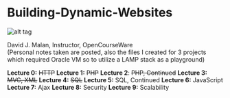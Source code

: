 Building-Dynamic-Websites
=========================
![alt tag](http://cs75.tv/img/david.jpg) 

David J. Malan, Instructor, OpenCourseWare            
    (Personal notes taken are posted, also the files I created for 3 projects which required Oracle VM so to utilize a LAMP stack as a playground)

**Lecture 0:** ~~HTTP~~   **Lecture 1:** ~~PHP~~  **Lecture 2**: ~~PHP, Continued~~ **Lecture 3:** ~~MVC, XML~~ **Lecture 4:** ~~SQL~~  **Lecture 5:** SQL, Continued **Lecture 6:** JavaScript **Lecture 7:** Ajax **Lecture 8:** Security  **Lecture 9:** Scalability 
